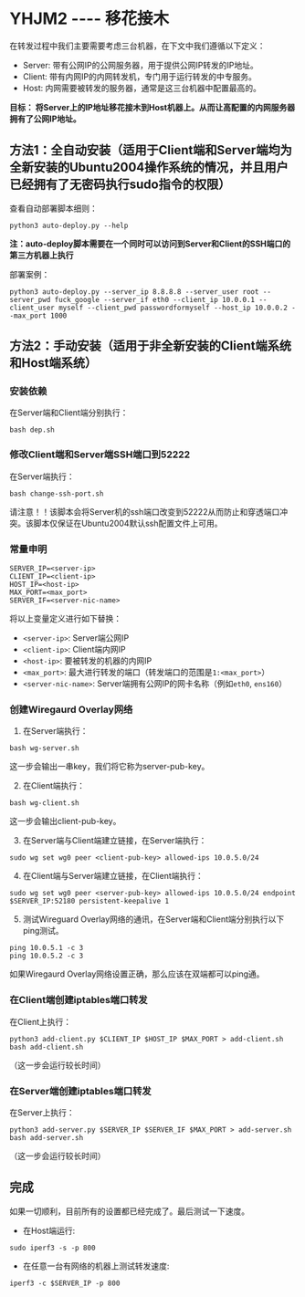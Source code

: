 # YHJM2 ---- 移花接木

在转发过程中我们主要需要考虑三台机器，在下文中我们遵循以下定义：
* Server: 带有公网IP的公网服务器，用于提供公网IP转发的IP地址。
* Client: 带有内网IP的内网转发机，专门用于运行转发的中专服务。
* Host: 内网需要被转发的服务器，通常是这三台机器中配置最高的。

**目标： 将Server上的IP地址移花接木到Host机器上。从而让高配置的内网服务器拥有了公网IP地址。**
## 方法1：全自动安装（适用于Client端和Server端均为全新安装的Ubuntu2004操作系统的情况，并且用户已经拥有了无密码执行sudo指令的权限）
查看自动部署脚本细则：
```
python3 auto-deploy.py --help
```
**注：auto-deploy脚本需要在一个同时可以访问到Server和Client的SSH端口的第三方机器上执行**

部署案例：
```
python3 auto-deploy.py --server_ip 8.8.8.8 --server_user root --server_pwd fuck_google --server_if eth0 --client_ip 10.0.0.1 --client_user myself --client_pwd passwordformyself --host_ip 10.0.0.2 --max_port 1000
```
## 方法2：手动安装（适用于非全新安装的Client端系统和Host端系统）
### 安装依赖
在Server端和Client端分别执行：
```
bash dep.sh
```
### 修改Client端和Server端SSH端口到52222
在Server端执行：
```
bash change-ssh-port.sh
```
请注意！！该脚本会将Server机的ssh端口改变到52222从而防止和穿透端口冲突。该脚本仅保证在Ubuntu2004默认ssh配置文件上可用。

### 常量申明
```
SERVER_IP=<server-ip>
CLIENT_IP=<client-ip>
HOST_IP=<host-ip>
MAX_PORT=<max_port>
SERVER_IF=<server-nic-name>
```
将以上变量定义进行如下替换：
* `<server-ip>`: Server端公网IP
* `<client-ip>`: Client端内网IP
* `<host-ip>`: 要被转发的机器的内网IP
* `<max_port>`: 最大进行转发的端口（转发端口的范围是`1:<max_port>`）
* `<server-nic-name>`: Server端拥有公网IP的网卡名称（例如`eth0`, `ens160`）

### 创建Wiregaurd Overlay网络
1. 在Server端执行：
```
bash wg-server.sh
```
这一步会输出一串key，我们将它称为server-pub-key。

2. 在Client端执行：
```
bash wg-client.sh
```
这一步会输出client-pub-key。

3. 在Server端与Client端建立链接，在Server端执行：
```
sudo wg set wg0 peer <client-pub-key> allowed-ips 10.0.5.0/24
```
4. 在Client端与Server端建立链接，在Client端执行：
```
sudo wg set wg0 peer <server-pub-key> allowed-ips 10.0.5.0/24 endpoint $SERVER_IP:52180 persistent-keepalive 1
```
5. 测试Wireguard Overlay网络的通讯，在Server端和Client端分别执行以下ping测试。
```
ping 10.0.5.1 -c 3
ping 10.0.5.2 -c 3
```
如果Wiregaurd Overlay网络设置正确，那么应该在双端都可以ping通。

### 在Client端创建iptables端口转发
在Client上执行：
```
python3 add-client.py $CLIENT_IP $HOST_IP $MAX_PORT > add-client.sh
bash add-client.sh
```
（这一步会运行较长时间）

### 在Server端创建iptables端口转发
在Server上执行：
```
python3 add-server.py $SERVER_IP $SERVER_IF $MAX_PORT > add-server.sh
bash add-server.sh
```
（这一步会运行较长时间）

## 完成
如果一切顺利，目前所有的设置都已经完成了。最后测试一下速度。
* 在Host端运行:
```
sudo iperf3 -s -p 800
```
* 在任意一台有网络的机器上测试转发速度:
```
iperf3 -c $SERVER_IP -p 800
```
